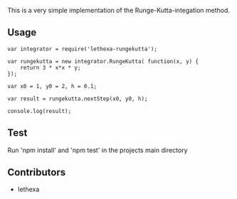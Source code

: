 This is a very simple implementation of the Runge-Kutta-integation method.


Usage
-----
	var integrator = require('lethexa-rungekutta');

	var rungekutta = new integrator.RungeKutta( function(x, y) {
		return 3 * x*x * y;
	});

	var x0 = 1, y0 = 2, h = 0.1;

	var result = rungekutta.nextStep(x0, y0, h);

	console.log(result);

Test
----
Run 'npm install' and 'npm test' in the projects main directory


Contributors
------------

* lethexa 


